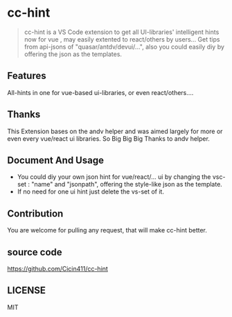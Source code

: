 # cc-hint

> cc-hint is a VS Code extension to get all UI-libraries' intelligent hints now for vue , may easily extented to react/others by users... 
> Get tips from api-jsons of "quasar/antdv/devui/...", also you could easily diy by offering the json as the templates.

## Features

All-hints in one for vue-based ui-libraries, or even react/others....

## Thanks

This Extension bases on the andv helper and was aimed largely for more or even every vue/react ui libraries. So Big Big Big Thanks to andv helper.

## Document And Usage

-   You could diy your own json hint for vue/react/... ui by changing the vsc-set : "name" and "jsonpath", offering the style-like json as the template.
-   If no need for one ui hint just delete the vs-set of it.

## Contribution

You are welcome for pulling any request, that will make cc-hint better.

## source code

https://github.com/Cicin411/cc-hint

## LICENSE

MIT
